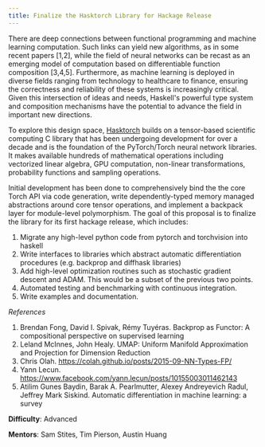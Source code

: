 ```yaml
---
title: Finalize the Hasktorch Library for Hackage Release
---
```


There are deep connections between functional programming and machine learning computation. Such links can yield new algorithms, as in some recent papers [1,2], while the field of neural networks can be recast as an emerging model of computation based on differentiable function composition [3,4,5]. Furthermore, as machine learning is deployed in diverse fields ranging from technology to healthcare to finance, ensuring the correctness and reliability of these systems is increasingly critical. Given this intersection of ideas and needs, Haskell's powerful type system and composition mechanisms have the potential to advance the field in important new directions.

To explore this design space, [Hasktorch](https://github.com/hasktorch/hasktorch) builds on a tensor-based scientific computing C library that has been undergoing development for over a decade and is the foundation of the PyTorch/Torch neural network libraries. It makes available hundreds of mathematical operations including vectorized linear algebra, GPU computation, non-linear transformations, probability functions and sampling operations.

Initial development has been done to comprehensively bind the the core Torch API via code generation, write dependently-typed memory managed abstractions around core tensor operations, and implement a backpack layer for module-level polymorphism. The goal of this proposal is to finalize the library for its first hackage release, which includes:

1. Migrate any high-level python code from pytorch and torchvision into haskell
1. Write interfaces to libraries which abstract automatic differentiation procedures (e.g. backprop and diffhask libraries)
1. Add high-level optimization routines such as stochastic gradient descent and ADAM. This would be a subset of the previous two points.
1. Automated testing and benchmarking with continuous integration.
1. Write examples and documentation.

*References*

1. Brendan Fong, David I. Spivak, Rémy Tuyéras. Backprop as Functor: A compositional perspective on supervised learning
2. Leland McInnes, John Healy. UMAP: Uniform Manifold Approximation and Projection for Dimension Reduction
3. Chris Olah. <https://colah.github.io/posts/2015-09-NN-Types-FP/>
4. Yann Lecun. <https://www.facebook.com/yann.lecun/posts/10155003011462143>
5. Atilim Gunes Baydin, Barak A. Pearlmutter, Alexey Andreyevich Radul, Jeffrey Mark Siskind. Automatic differentiation in machine learning: a survey

**Difficulty**: Advanced

**Mentors**: Sam Stites, Tim Pierson, Austin Huang
